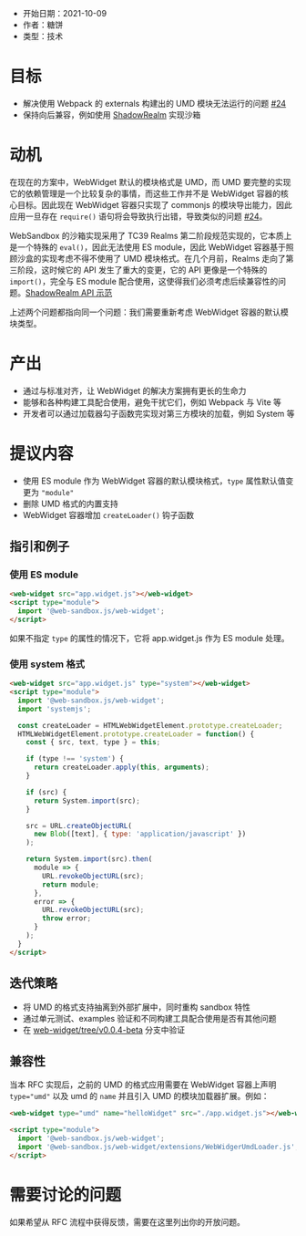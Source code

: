 - 开始日期：2021-10-09
- 作者：糖饼
- 类型：技术

# 目标

* 解决使用 Webpack 的 externals 构建出的 UMD 模块无法运行的问题 [#24](https://github.com/web-sandbox-js/web-widget/issues/24)
* 保持向后兼容，例如使用 [ShadowRealm](https://tc39.es/proposal-shadowrealm/) 实现沙箱

# 动机

在现在的方案中，WebWidget 默认的模块格式是 UMD，而 UMD 要完整的实现它的依赖管理是一个比较复杂的事情，而这些工作并不是 WebWidget 容器的核心目标。因此现在 WebWidget 容器只实现了 commonjs 的模块导出能力，因此应用一旦存在 `require()` 语句将会导致执行出错，导致类似的问题 [#24](https://github.com/web-sandbox-js/web-widget/issues/24)。

WebSandbox 的沙箱实现采用了 TC39 Realms 第二阶段规范实现的，它本质上是一个特殊的 `eval()`，因此无法使用 ES module，因此 WebWidget 容器基于照顾沙盒的实现考虑不得不使用了 UMD 模块格式。在几个月前，Realms 走向了第三阶段，这时候它的 API 发生了重大的变更，它的 API 更像是一个特殊的 `import()`，完全与 ES module 配合使用，这使得我们必须考虑后续兼容性的问题。[ShadowRealm API 示范](https://github.com/leobalter/realms-polyfill/blob/main/README.md)

上述两个问题都指向同一个问题：我们需要重新考虑 WebWidget 容器的默认模块类型。

# 产出

- 通过与标准对齐，让 WebWidget 的解决方案拥有更长的生命力
- 能够和各种构建工具配合使用，避免干扰它们，例如 Webpack 与 Vite 等
- 开发者可以通过加载器勾子函数完实现对第三方模块的加载，例如 System 等

# 提议内容

* 使用 ES module 作为 WebWidget 容器的默认模块格式，`type` 属性默认值变更为 `"module"`
* 删除 UMD 格式的内置支持
* WebWidget 容器增加 `createLoader()` 钩子函数

## 指引和例子

### 使用 ES module

```html
<web-widget src="app.widget.js"></web-widget>
<script type="module">
  import '@web-sandbox.js/web-widget';
</script>
```

如果不指定 `type` 的属性的情况下，它将 app.widget.js 作为 ES module 处理。

###  使用 system 格式

```html
<web-widget src="app.widget.js" type="system"></web-widget>
<script type="module">
  import '@web-sandbox.js/web-widget';
  import 'systemjs';

  const createLoader = HTMLWebWidgetElement.prototype.createLoader;
  HTMLWebWidgetElement.prototype.createLoader = function() {
    const { src, text, type } = this;

    if (type !== 'system') {
      return createLoader.apply(this, arguments);
    }

    if (src) {
      return System.import(src);
    }

    src = URL.createObjectURL(
      new Blob([text], { type: 'application/javascript' })
    );

    return System.import(src).then(
      module => {
        URL.revokeObjectURL(src);
        return module;
      },
      error => {
        URL.revokeObjectURL(src);
        throw error;
      }
    );
  }
</script>
```

## 迭代策略

- 将 UMD 的格式支持抽离到外部扩展中，同时重构 sandbox 特性
- 通过单元测试、examples 验证和不同构建工具配合使用是否有其他问题
- 在 [web-widget/tree/v0.0.4-beta](https://github.com/web-sandbox-js/web-widget/tree/v0.0.4-beta) 分支中验证

## 兼容性

当本 RFC 实现后，之前的 UMD 的格式应用需要在 WebWidget 容器上声明 `type="umd"` 以及 umd 的 `name` 并且引入 UMD 的模块加载器扩展。例如：

```html
<web-widget type="umd" name="helloWidget" src="./app.widget.js"></web-widget>

<script type="module">
  import '@web-sandbox.js/web-widget';
  import '@web-sandbox.js/web-widget/extensions/WebWidgerUmdLoader.js';
</script>
```

# 需要讨论的问题

如果希望从 RFC 流程中获得反馈，需要在这里列出你的开放问题。